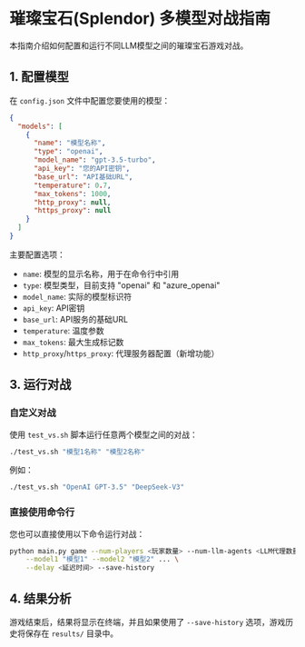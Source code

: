 # 璀璨宝石(Splendor) 多模型对战指南

本指南介绍如何配置和运行不同LLM模型之间的璀璨宝石游戏对战。

## 1. 配置模型

在 `config.json` 文件中配置您要使用的模型：

```json
{
  "models": [
    {
      "name": "模型名称",
      "type": "openai",
      "model_name": "gpt-3.5-turbo",
      "api_key": "您的API密钥",
      "base_url": "API基础URL",
      "temperature": 0.7,
      "max_tokens": 1000,
      "http_proxy": null,
      "https_proxy": null
    }
  ]
}
```

主要配置选项：

- `name`: 模型的显示名称，用于在命令行中引用
- `type`: 模型类型，目前支持 "openai" 和 "azure_openai"
- `model_name`: 实际的模型标识符
- `api_key`: API密钥
- `base_url`: API服务的基础URL
- `temperature`: 温度参数
- `max_tokens`: 最大生成标记数
- `http_proxy`/`https_proxy`: 代理服务器配置（新增功能）

## 3. 运行对战

### 自定义对战

使用 `test_vs.sh` 脚本运行任意两个模型之间的对战：

```bash
./test_vs.sh "模型1名称" "模型2名称"
```

例如：

```bash
./test_vs.sh "OpenAI GPT-3.5" "DeepSeek-V3"
```

### 直接使用命令行

您也可以直接使用以下命令运行对战：

```bash
python main.py game --num-players <玩家数量> --num-llm-agents <LLM代理数量> \
    --model1 "模型1" --model2 "模型2" ... \
    --delay <延迟时间> --save-history
```

## 4. 结果分析

游戏结束后，结果将显示在终端，并且如果使用了 `--save-history` 选项，游戏历史将保存在 `results/` 目录中。